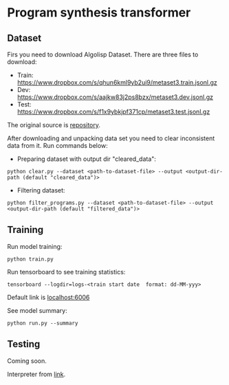 # Program synthesis transformer

## Dataset

Firs you need to download Algolisp Dataset. 
There are three files to download:
- Train: https://www.dropbox.com/s/qhun6kml9yb2ui9/metaset3.train.jsonl.gz
- Dev: https://www.dropbox.com/s/aajkw83j2ps8bzx/metaset3.dev.jsonl.gz
- Test: https://www.dropbox.com/s/f1x9ybkjpf371cp/metaset3.test.jsonl.gz

The original source is [repository](https://github.com/nearai/program_synthesis/tree/master/program_synthesis/algolisp).

After downloading and unpacking data set you need to clear inconsistent data from it.
Run commands below:
- Preparing dataset with output dir "cleared_data":
```
python clear.py --dataset <path-to-dataset-file> --output <output-dir-path (default "cleared_data")>
```

- Filtering dataset:
```
python filter_programs.py --dataset <path-to-dataset-file> --output <output-dir-path (default "filtered_data")>
```

## Training

Run model training:
```
python train.py
```

Run tensorboard to see training statistics:
```
tensorboard --logdir=logs-<train start date  format: dd-MM-yyy>
```
Default link is [localhost:6006](http://localhost:6006/)

See model summary:
```
python run.py --summary
```

## Testing

Coming soon.

Interpreter from [link](https://github.com/nearai/program_synthesis).